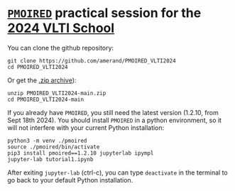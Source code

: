 # [`PMOIRED`](https://github.com/amerand/PMOIRED) practical session for the [2024 VLTI School](https://vltischool2024.sciencesconf.org/)

You can clone the github repository:
```
git clone https://github.com/amerand/PMOIRED_VLTI2024
cd PMOIRED_VLTI2024
```

Or get the [.zip archive](https://github.com/amerand/PMOIRED_VLTI2024/archive/refs/heads/main.zip)):
```
unzip PMOIRED_VLTI2024-main.zip
cd PMOIRED_VLTI2024-main
```

If you already have `PMOIRED`, you still need the latest version (1.2.10, from Sept 18th 2024). You should install `PMOIRED` in a python environment, so it will not interfere with your current Python installation:
```
python3 -m venv ./pmoired
source ./pmoired/bin/activate
pip3 install pmoired==1.2.10 jupyterlab ipympl
jupyter-lab tutorial1.ipynb
```

After exiting `jupyter-lab` (ctrl-c), you can type `deactivate` in the terminal to go back to your default Python installation.
